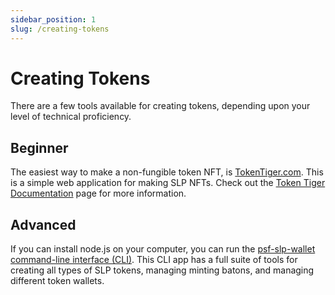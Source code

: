 ```yaml
---
sidebar_position: 1
slug: /creating-tokens
---
```


# Creating Tokens

There are a few tools available for creating tokens, depending upon your level of technical proficiency.

## Beginner

The easiest way to make a non-fungible token NFT, is [TokenTiger.com](https://tokentiger.com). This is a simple web application for making SLP NFTs. Check out the [Token Tiger Documentation](token-tiger) page for more information.

## Advanced

If you can install node.js on your computer, you can run the [psf-slp-wallet command-line interface (CLI)](https://github.com/Permissionless-Software-Foundation/psf-slp-wallet). This CLI app has a full suite of tools for creating all types of SLP tokens, managing minting batons, and managing different token wallets.

